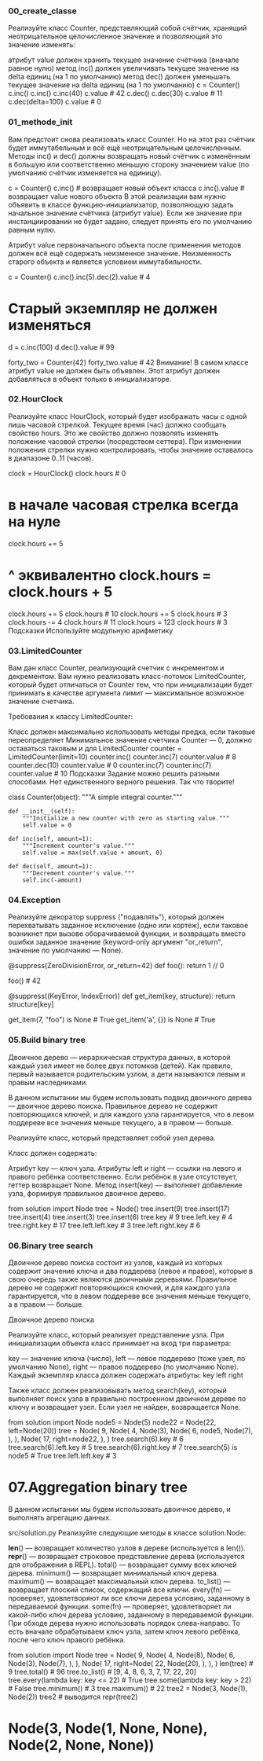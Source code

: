 ### 00_create_classe

Реализуйте класс Counter, представляющий собой счётчик, хранящий неотрицательное целочисленное значение и позволяющий 
это значение изменять:

атрибут value должен хранить текущее значение счётчика (вначале равное нулю)
метод inc() должен увеличивать текущее значение на delta единиц (на 1 по умолчанию)
метод dec() должен уменьшать текущее значение на delta единиц (на 1 по умолчанию)
c = Counter()
c.inc()
c.inc()
c.inc(40)
c.value  # 42
c.dec()
c.dec(30)
c.value  # 11
c.dec(delta=100)
c.value  # 0

### 01_methode_init

Вам предстоит снова реализовать класс Counter. Но на этот раз счётчик будет иммутабельным и всё ещё неотрицательным целочисленным. 
Методы inc() и dec() должны возвращать новый счётчик с изменённым в большую или соответственно меньшую сторону значением value 
(по умолчанию счётчик изменяется на единицу).

c = Counter()
c.inc()  # возвращает новый объект класса
c.inc().value  # возвращает value нового объекта
В этой реализации вам нужно объявить в классе функцию-инициализатор, позволяющую задать начальное значение счётчика 
(атрибут value). Если же значение при инстанциировании не будет задано, следует принять его по умолчанию равным нулю.

Атрибут value первоначального объекта после применения методов должен всё ещё содержать неизменное значение.
Неизменность старого объекта и является условием иммутабильности.

c = Counter()
c.inc().inc(5).dec(2).value  # 4

# Старый экземпляр не должен изменяться
d = c.inc(100)
d.dec().value  # 99

forty_two = Counter(42)
forty_two.value  # 42
Внимание! В самом классе атрибут value не должен быть объявлен. Этот атрибут должен добавляться в объект только в инициализаторе.

### 02.HourClock

Реализуйте класс HourClock, который будет изображать часы с одной лишь часовой стрелкой. 
Текущее время (час) должно сообщать свойство hours. Это же свойство должно позволять 
изменять положение часовой стрелки (посредством сеттера). При изменении положения стрелки нужно контролировать,
чтобы значение оставалось в диапазоне 0..11 (часов).

clock = HourClock()
clock.hours  # 0
# в начале часовая стрелка всегда на нуле
clock.hours += 5
# ^ эквивалентно clock.hours = clock.hours + 5
clock.hours += 5
clock.hours  # 10
clock.hours += 5
clock.hours  # 3
clock.hours -= 4
clock.hours  # 11
clock.hours = 123
clock.hours  # 3
Подсказки
Используйте модульную арифметику

### 03.LimitedCounter

Вам дан класс Counter, реализующий счетчик с инкрементом и декрементом. Вам нужно реализовать класс-потомок LimitedCounter,
который будет отличаться от Counter тем, что при инициализации будет принимать в качестве аргумента лимит — 
максимальное возможное значение счетчика.

Требования к классу LimitedCounter:

Класс должен максимально использовать методы предка, если таковые переопределяет
Минимальное значение счетчика Counter — 0, должно оставаться таковым и для LimitedCounter
counter = LimitedCounter(limit=10)
counter.inc()
counter.inc(7)
counter.value  # 8
counter.dec(10)
counter.value  # 0
counter.inc(7)
counter.inc(7)
counter.value  # 10
Подсказки
Задание можно решить разными способами. Нет единственного верного решения. Так что творите!

class Counter(object):
    """A simple integral counter."""

    def __init__(self):
        """Initialize a new counter with zero as starting value."""
        self.value = 0

    def inc(self, amount=1):
        """Increment counter's value."""
        self.value = max(self.value + amount, 0)

    def dec(self, amount=1):
        """Decrement counter's value."""
        self.inc(-amount)


### 04.Exception

Реализуйте декоратор suppress ("подавлять"), который должен перехватывать заданное исключение (одно или кортеж), 
если таковое возникнет при вызове оборачиваемой функции, и возвращать вместо ошибки заданное значение 
(keyword-only аргумент "or_return", значение по умолчанию — None).

@suppress(ZeroDivisionError, or_return=42)
def foo():
     return 1 // 0

foo()  # 42

@suppress((KeyError, IndexError))
def get_item(key, structure):
     return structure[key]

get_item(7, "foo") is None  # True
get_item('a', {}) is None  # True

### 05.Build binary tree

Двоичное дерево — иерархическая структура данных, в которой каждый узел имеет не более двух потомков (детей). 
Как правило, первый называется родительским узлом, а дети называются левым и правым наследниками.

В данном испытании мы будем использовать подвид двоичного дерева — двоичное дерево поиска. Правильное дерево не 
содержит повторяющихся ключей, и для каждого узла гарантируется, что в левом поддереве все значения меньше текущего, 
а в правом — больше.

Реализуйте класс, который представляет собой узел дерева.

Класс должен содержать:

Атрибут key — ключ узла.
Атрибуты left и right — ссылки на левого и правого ребёнка соответственно. Если ребёнок в узле отсутствует, 
геттер возвращает None.
Метод insert(key) — выполняет добавление узла, формируя правильное двоичное дерево.

from solution import Node
tree = Node()
tree.insert(9)
tree.insert(17)
tree.insert(4)
tree.insert(3)
tree.insert(6)
tree.key  # 9
tree.left.key  # 4
tree.right.key  # 17
tree.left.left.key  # 3
tree.left.right.key  # 6

### 06.Binary tree search

Двоичное дерево поиска состоит из узлов, каждый из которых содержит значение ключа и два поддерева (левое и правое), 
которые в свою очередь также являются двоичными деревьями. Правильное дерево не содержит повторяющихся ключей, и для 
каждого узла гарантируется, что в левом поддереве все значения меньше текущего, а в правом — больше.

Двоичное дерево поиска

Реализуйте класс, который реализует представление узла. При инициализации объекта класс принимает на вход три параметра:

key — значение ключа (число),
left — левое поддерево (тоже узел, по умолчанию None),
right — правое поддерево (по умолчанию None).
Каждый экземпляр класса должен содержать атрибуты:
key
left
right

Также класс должен реализовывать метод search(key), который выполняет поиск узла в правильно построенном двоичном дереве
по ключу и возвращает узел. Если узел не найден, возвращается None.

from solution import Node
node5 = Node(5)
node22 = Node(22, left=Node(20))
tree = Node(
    9,
    Node(
        4,
        Node(3),
        Node(
            6,
            node5,
            Node(7),
        ),
    ),
    Node(
        17,
        right=node22,
    ),
)
tree.search(6).key  # 6
tree.search(6).left.key  # 5
tree.search(6).right.key  # 7
tree.search(5) is node5  # True
tree.left.left.key  # 3

# 07.Aggregation binary tree

В данном испытании мы будем использовать двоичное дерево, и выполнять агрегацию данных.

src/solution.py
Реализуйте следующие методы в классе solution.Node:

__len__() — возвращает количество узлов в дереве (используется в len()).
__repr__() — возвращает строковое представление дерева (используется для отображения в REPL).
total() — возвращает сумму всех ключей дерева.
minimum() — возвращает минимальный ключ дерева.
maximum() — возвращает максимальный ключ дерева.
to_list() — возвращает плоский список, содержащий все ключи.
every(fn) — проверяет, удовлетворяют ли все ключи дерева условию, заданному в передаваемой функции.
some(fn) — проверяет, удовлетворяет ли какой-либо ключ дерева условию, заданному в передаваемой функции.
При обходе дерева нужно использовать порядок слева-направо. То есть вначале обрабатываем ключ узла, затем ключ левого 
ребёнка, после чего ключ правого ребёнка.

from solution import Node
tree = Node(
    9,
    Node(
        4,
        Node(8),
        Node(
            6,
            Node(3),
            Node(7),
        ),
    ),
    Node(
        17,
        right=Node(
            22,
            Node(20),
        ),
    ),
)
len(tree)  # 9
tree.total()  # 96
tree.to_list()  # [9, 4, 8, 6, 3, 7, 17, 22, 20]
tree.every(lambda key: key <= 22)  # True
tree.some(lambda key: key > 22)  # False
tree.minimum()  # 3
tree.maximum()  # 22
tree2 = Node(3, Node(1), Node(2))
tree2  # выводится repr(tree2)
# Node(3, Node(1, None, None), Node(2, None, None))



